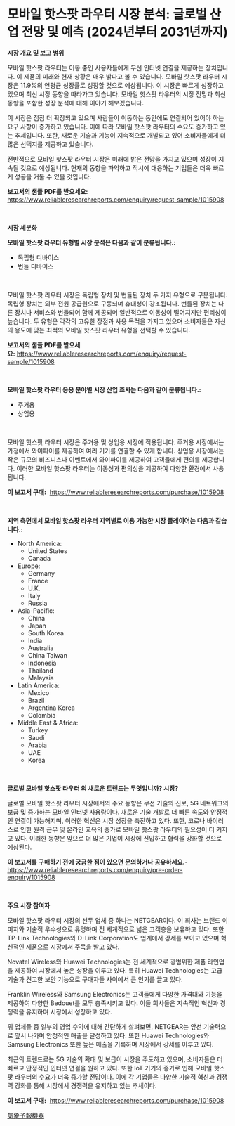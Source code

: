 <p><h1>모바일 핫스팟 라우터 시장 분석: 글로벌 산업 전망 및 예측 (2024년부터 2031년까지)</h1></p><p><strong>시장 개요 및 보고 범위</strong></p>
<p><p>모바일 핫스팟 라우터는 이동 중인 사용자들에게 무선 인터넷 연결을 제공하는 장치입니다. 이 제품의 미래와 현재 상황은 매우 밝다고 볼 수 있습니다. 모바일 핫스팟 라우터 시장은 11.9%의 연평균 성장률로 성장할 것으로 예상됩니다. 이 시장은 빠르게 성장하고 있으며 최신 시장 동향을 따라가고 있습니다. 모바일 핫스팟 라우터의 시장 전망과 최신 동향을 포함한 성장 분석에 대해 이야기 해보겠습니다.</p><p>이 시장은 점점 더 확장되고 있으며 사람들이 이동하는 동안에도 연결되어 있어야 하는 요구 사항이 증가하고 있습니다. 이에 따라 모바일 핫스팟 라우터의 수요도 증가하고 있는 추세입니다. 또한, 새로운 기술과 기능이 지속적으로 개발되고 있어 소비자들에게 더 많은 선택지를 제공하고 있습니다.</p><p>전반적으로 모바일 핫스팟 라우터 시장은 미래에 밝은 전망을 가지고 있으며 성장이 지속될 것으로 예상됩니다. 현재의 동향을 파악하고 적시에 대응하는 기업들은 더욱 빠르게 성공을 거둘 수 있을 것입니다.</p></p>
<p><strong>보고서의 샘플 PDF를 받으세요:</strong> <a href="https://www.reliableresearchreports.com/enquiry/request-sample/1015908">https://www.reliableresearchreports.com/enquiry/request-sample/1015908</a></p>
<p>&nbsp;</p>
<p><strong>시장 세분화</strong></p>
<p><strong>모바일 핫스팟 라우터 유형별 시장 분석은 다음과 같이 분류됩니다.:</strong></p>
<p><ul><li>독립형 디바이스</li><li>번들 디바이스</li></ul></p>
<p>&nbsp;</p>
<p><p>모바일 핫스팟 라우터 시장은 독립형 장치 및 번들된 장치 두 가지 유형으로 구분됩니다. 독립형 장치는 외부 전원 공급원으로 구동되며 휴대성이 강조됩니다. 번들된 장치는 다른 장치나 서비스와 번들되어 함께 제공되며 일반적으로 이동성이 떨어지지만 편리성이 높습니다. 두 유형은 각각의 고유한 장점과 사용 목적을 가지고 있으며 소비자들은 자신의 용도에 맞는 최적의 모바일 핫스팟 라우터 유형을 선택할 수 있습니다.</p></p>
<p><strong>보고서의 샘플 PDF를 받으세요:</strong>&nbsp;<a href="https://www.reliableresearchreports.com/enquiry/request-sample/1015908">https://www.reliableresearchreports.com/enquiry/request-sample/1015908</a></p>
<p>&nbsp;</p>
<p><strong> 모바일 핫스팟 라우터 응용 분야별 시장 산업 조사는 다음과 같이 분류됩니다.:</strong></p>
<p><ul><li>주거용</li><li>상업용</li></ul></p>
<p>&nbsp;</p>
<p><p>모바일 핫스팟 라우터 시장은 주거용 및 상업용 시장에 적용됩니다. 주거용 시장에서는 가정에서 와이파이를 제공하여 여러 기기를 연결할 수 있게 합니다. 상업용 시장에서는 작은 규모의 비즈니스나 이벤트에서 와이파이를 제공하여 고객들에게 편의를 제공합니다. 이러한 모바일 핫스팟 라우터는 이동성과 편의성을 제공하여 다양한 환경에서 사용됩니다.</p></p>
<p><strong>이 보고서 구매:</strong>&nbsp; <a href="https://www.reliableresearchreports.com/purchase/1015908">https://www.reliableresearchreports.com/purchase/1015908</a></p>
<p>&nbsp;</p>
<p><strong>지역 측면에서 모바일 핫스팟 라우터 지역별로 이용 가능한 시장 플레이어는 다음과 같습니다.:</strong></p>
<p><ul>
    <li>
        North America:
        <ul>
            <li>United States</li>
            <li>Canada</li>
        </ul>
    </li>
    <li>
        Europe:
        <ul>
            <li>Germany</li>
            <li>France</li>
            <li>U.K.</li>
            <li>Italy</li>
            <li>Russia</li>
        </ul>
    </li>
    <li>
        Asia-Pacific:
        <ul>
            <li>China</li>
            <li>Japan</li>
            <li>South Korea</li>
            <li>India</li>
            <li>Australia</li>
            <li>China Taiwan</li>
            <li>Indonesia</li>
            <li>Thailand</li>
            <li>Malaysia</li>
        </ul>
    </li>
    <li>
        Latin America:
        <ul>
            <li>Mexico</li>
            <li>Brazil</li>
            <li>Argentina Korea</li>
            <li>Colombia</li>
        </ul>
    </li>
    <li>
        Middle East & Africa:
        <ul>
            <li>Turkey</li>
            <li>Saudi</li>
            <li>Arabia</li>
            <li>UAE</li>
            <li>Korea</li>
        </ul>
    </li>
    </ul></p>
<p>&nbsp;</p>
<p><strong>글로벌 모바일 핫스팟 라우터 의 새로운 트렌드는 무엇입니까? 시장?</strong></p>
<p><p>글로벌 모바일 핫스팟 라우터 시장에서의 주요 동향은 무선 기술의 진보, 5G 네트워크의 보급 및 증가하는 모바일 인터넷 사용량이다. 새로운 기술 개발로 더 빠른 속도와 안정적인 연결이 가능해지며, 이러한 혁신은 시장 성장을 촉진하고 있다. 또한, 코로나 바이러스로 인한 원격 근무 및 온라인 교육의 증가로 모바일 핫스팟 라우터의 필요성이 더 커지고 있다. 이러한 동향은 앞으로 더 많은 기업이 시장에 진입하고 협력을 강화할 것으로 예상된다.</p></p>
<p><strong>이 보고서를 구매하기 전에 궁금한 점이 있으면 문의하거나 공유하세요.</strong>- <a href="https://www.reliableresearchreports.com/enquiry/pre-order-enquiry/1015908">https://www.reliableresearchreports.com/enquiry/pre-order-enquiry/1015908</a></p>
<p>&nbsp;</p>
<p><strong>주요 시장 참여자</strong></p>
<p><p>모바일 핫스팟 라우터 시장의 선두 업체 중 하나는 NETGEAR이다. 이 회사는 브랜드 이미지와 기술적 우수성으로 유명하며 전 세계적으로 넓은 고객층을 보유하고 있다. 또한 TP-Link Technologies와 D-Link Corporation도 업계에서 강세를 보이고 있으며 혁신적인 제품으로 시장에서 주목을 받고 있다.</p><p>Novatel Wireless와 Huawei Technologies는 전 세계적으로 광범위한 제품 라인업을 제공하여 시장에서 높은 성장을 이루고 있다. 특히 Huawei Technologies는 고급 기술과 견고한 보안 기능으로 구매자들 사이에서 큰 인기를 끌고 있다.</p><p>Franklin Wireless와 Samsung Electronics는 고객들에게 다양한 가격대와 기능을 제공하여 다양한 Bedouet를 모두 충족시키고 있다. 이들 회사들은 지속적인 혁신과 경쟁력을 유지하며 시장에서 성장하고 있다.</p><p>위 업체들 중 일부의 영업 수익에 대해 간단하게 살펴보면, NETGEAR는 앞선 기술력으로 앞서 나가며 안정적인 매출을 달성하고 있다. 또한 Huawei Technologies와 Samsung Electronics 또한 높은 매출을 기록하며 시장에서 강세를 이루고 있다.</p><p>최근의 트렌드로는 5G 기술의 확대 및 보급이 시장을 주도하고 있으며, 소비자들은 더 빠르고 안정적인 인터넷 연결을 원하고 있다. 또한 IoT 기기의 증가로 인해 모바일 핫스팟 라우터의 수요가 더욱 증가할 전망이다. 이에 각 기업들은 다양한 기술적 혁신과 경쟁력 강화를 통해 시장에서 경쟁력을 유지하고 있는 추세이다.</p></p>
<p><strong>이 보고서 구매:</strong>&nbsp;&nbsp;<a href="https://www.reliableresearchreports.com/purchase/1015908">https://www.reliableresearchreports.com/purchase/1015908</a></p>
<p><p><a href="https://github.com/Sophiaard2003/Market-Research-Report-List-1/blob/main/81267356259.md">気象予報機器</a></p></p>
